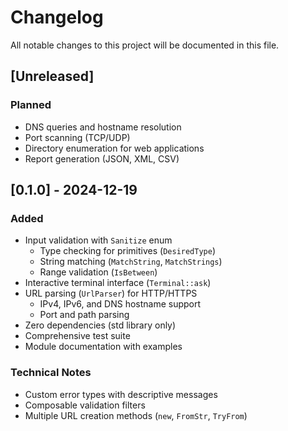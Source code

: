 # Changelog

All notable changes to this project will be documented in this file.

## [Unreleased]

### Planned
- DNS queries and hostname resolution
- Port scanning (TCP/UDP)
- Directory enumeration for web applications
- Report generation (JSON, XML, CSV)

## [0.1.0] - 2024-12-19

### Added
- Input validation with `Sanitize` enum
  - Type checking for primitives (`DesiredType`)
  - String matching (`MatchString`, `MatchStrings`)
  - Range validation (`IsBetween`)
- Interactive terminal interface (`Terminal::ask`)
- URL parsing (`UrlParser`) for HTTP/HTTPS
  - IPv4, IPv6, and DNS hostname support
  - Port and path parsing
- Zero dependencies (std library only)
- Comprehensive test suite
- Module documentation with examples

### Technical Notes
- Custom error types with descriptive messages
- Composable validation filters
- Multiple URL creation methods (`new`, `FromStr`, `TryFrom`)

